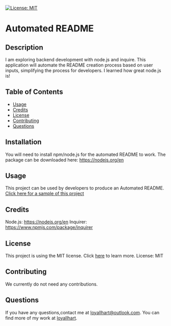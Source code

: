 
  
  [![License: MIT](https://img.shields.io/badge/License-MIT-yellow.svg)](https://opensource.org/licenses/MIT)

  # Automated README

  ## Description
  I am exploring backend development with node.js and inquire. This application will automate the README creation process based on user inputs, simplifying the process for developers. I learned how great node.js is! 

  ## Table of Contents

  - [Usage](#usage)
  - [Credits](#credits)
  - [License](#license)
  - [Contributing](#contributing)
  - [Questions](#questions)

  ## Installation
  You will need to install npm/node.js for the automated README to work. The package can be downloaded here: https://nodejs.org/en
  
  ## Usage
  This project can be used by developers to produce an Automated README.
  [Click here for a sample of this project](https://drive.google.com/file/d/1FUSVNEj1huR1WUqYhK8C_G06hi7b8HQe/view?usp=sharing)

  ## Credits
  Node.js: https://nodejs.org/en Inquirer: https://www.npmjs.com/package/inquirer

  ## License
  This project is using the MIT license. Click [here](https://opensource.org/licenses/MIT) to learn more.
  License: MIT 

  ## Contributing
  We currently do not need any contributions.

  ## Questions
  If you have any questions,contact me at loyallhart@outlook.com. You can find more of my work at [loyallhart](https://github.com/loyallhart/).
